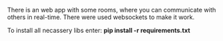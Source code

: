 There is an web app with some rooms, where you can communicate with others in real-time. There were used websockets to make it work.

To install all necassery libs enter:
**pip install -r requirements.txt**
